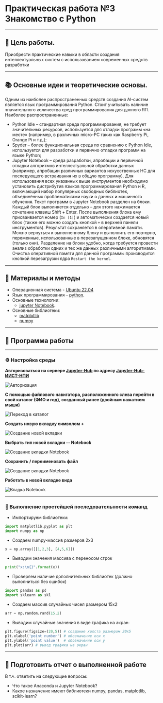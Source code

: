 
# Практическая работа №3 Знакомство с Python

---

## 🎯 Цель работы.

Приобрести практические навыки в области создания интеллектуальных систем с использованием современных средств разработки

---

## 📚 Основные идеи и теоретические основы.

Одним из наиболее распространенных средств создания AI-систем является язык программирования Python. 
Стоит учитывать наличие значительного количества сред программирования для данного ЯП. 
Наиболее распространенные:
  - Python Idle – стандартная среда программирования, не требует значительных ресурсов, используется для отладки программ «на месте» (например, в различных micro-PC таких как Raspberry Pi, Orange Pi и т.д.);
  - Spyder – более функциональная среда по сравнению с Python Idle, используется для разработки и первично отладки программ на языке Python;
  - Jupyter Notebook – среда разработки, апробации и первичной отладки алгоритмов интеллектуальной обработки данных (например, апробации различных вариантов искусственных НС для последующего встраивания их в общую программу).
Для использования всех указанных выше инструментов необходимо установить дистрибутив языков программирования Python и R, включающий набор популярных свободных библиотек, объединённых проблематиками науки о данных и машинного обучения.
Текст программ в Jupyter Notebook разделен на блоки.
Каждый блок выполняется отдельно – для этого нажимается сочетание клавиш Shift + Enter.
После выполнения блока ему присваивается номер (```In [1]```) и автоматически создается новый блок (также его можно создать кнопкой ```+``` в верхней панели инструментов).
Результат сохраняется в оперативной памяти.
Можно вернуться к выполненному блоку и выполнить его повторно, переменные, использованные в перезапущенном блоке, обновятся (только они).
Разделение на блоки удобно, когда требуется провести анализ обработки одних и тех же данных различными алгоритмами.
Очистка оперативной памяти для данной программы производится кнопкой перезагрузки ядра ```Restart the kernel```.


---

## 📁 Материалы и методы

- Операционная система - [Ubuntu 22.04](https://help.ubuntu.ru/wiki/командная_строка)
- Язык программирования – [python](https://www.python.org/).
- Основные технологии:
  -  [jupyter Notebook](https://jupyter.org/).
- Основные библиотеки:
  - [matplotlib](https://matplotlib.org/)
  - [numpy](https://numpy.org/)
 
---

## 🧪 Программа работы 

---

### ⚙️ Настройка среды  

**Авторизоваться на сервере [Jupyter-Hub](https://jupyter.org/hub) по адресу [Jupyter-Hub-ИИСТ-НПИ](http://195.133.13.56:8000/)**

![Авторизация](https://github.com/danil1online/intelligent_information_and_measurement_systems/blob/main/images/autorization.png)

**С помощью файлового навигатора, расположенного слева перейти в свой каталог (ФИО и год), созданный ранее (двойным нажатием мыши)**

![Переход в каталог](../images/work_dir.png)

**Создать новую вкладку символом +**

![Создание новой вкладки](https://github.com/danil1online/intelligent_information_and_measurement_systems/blob/main/images/new_window_create.png)

**Выбрать тип новой вкладки -- Notebook**

![Создание вкладки Notebook](../images/notebook.png)

**Сохранить / переименовать файл**

![Создание вкладки Notebook](../images/save_new_file.png)

**Работать в новой вкладке вида**

![Владка Notebook](../images/notebook_clear_window.png)


---


### 📌 Выполнение простейшей последовательности команд

  - Импортируем библиотеки:
  ```python
  import matplotlib.pyplot as plt
  import numpy as np
  ```
  - Создаем numpy-массив размеров 2х3
  ```python
  x = np.array([[1,2,3], [4,5,6]])
  ```
  - Выводим значения массива с переносом строк
  ```python
  print("x:\n{}".format(x))
  ```
  - Проверяем наличие дополнительных библиотек (должно выполниться без ошибок)
  ```python
  import pandas as pd
  import sklearn as skl
  ```
  - Создаем массив случайных чисел размером 15х2
  ```python
  arr = np.random.rand(15,2)
  ```
  - Выводим случайные значения в виде графика на экран:
  ```python
  plt.figure(figsize=(20,5)) # создание холста размером 20х5
  plt.xlabel('point number') # обозначение оси х
  plt.ylabel('point value')  # обозначение оси y
  plt.plot(arr) # вывод графика на экран
  ```
---

## 📌 Подготовить отчет о выполненной работе
В т.ч. ответить на следующие вопросы:
  - Что такое Anaconda и Jupyter Notebook?
  - Какое назначение имеют библиотеки numpy, pandas, matplotlib, scikit-learn?
